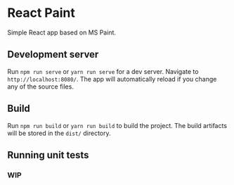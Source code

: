 # React Paint
Simple React app based on MS Paint.

## Development server

Run `npm run serve` or `yarn run serve` for a dev server. Navigate to `http://localhost:8080/`. The app will automatically reload if you change any of the source files.

## Build

Run `npm run build` or `yarn run build` to build the project. The build artifacts will be stored in the `dist/` directory.

## Running unit tests

### WIP